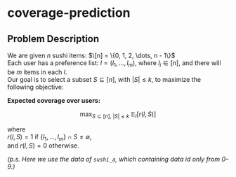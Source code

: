 # coverage-prediction

## Problem Description

We are given $n$ sushi items: $\[n] = \{0, 1, 2, \dots, n - 1\}$  
Each user has a preference list: $l = (l_1, ..., l_m)$, where $l_i \in [n]$, and there will be $m$ items in each $l$.  
Our goal is to select a subset $S \subseteq [n]$, with $|S| \leq k$, to maximize the following objective:  

**Expected coverage over users:**

$$
\max_{S \subseteq [n],\ |S| \leq k} \ \mathbb{E}_{l} [ r(l, S) ]
$$

where  
$r(l, S) = 1$ if $\{l_1, ..., l_m\} \cap S \neq \emptyset$,  
and $r(l, S) = 0$ otherwise.

*(p.s. Here we use the data of `sushi_a`, which containing data id only from 0–9.)*

